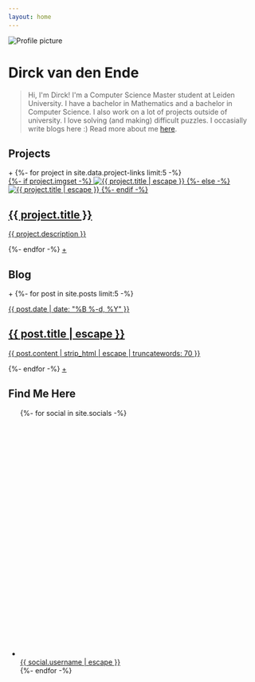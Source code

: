 ```yaml
---
layout: home
---
```


<div class="profile-container">
    <div class="profile-picture-container">
        <img
            srcset="assets/img/profile-picture_200.jpg, assets/img/profile-picture_400.jpg 2x, assets/img/profile-picture_800.jpg 4x"
            src="assets/img/profile-picture_800.jpg"
            alt="Profile picture">
    </div>
    <div class="profile-name-container">
        <h1>Dirck van den Ende</h1>
    </div>
</div>

<blockquote class="center-quote">Hi, I'm Dirck! I'm a Computer Science Master student at Leiden University. I have a bachelor in Mathematics and a bachelor in Computer Science. I also work on a lot of projects outside of university. I love solving (and making) difficult puzzles. I occasially write blogs here :) Read more about me <a href="/me">here</a>.</blockquote>

<div class="vspace-empty"></div>

<h2 class="center-title">Projects</h2>

<div class="image-card-container">
    <a class="image-card-more-button invisible"><span>+</span></a>
    {%- for project in site.data.project-links limit:5 -%}
        <a class="image-card" href="{{ project.url }}">
            <div class="image-card-image">
                {%- if project.imgset -%}
                    <img
                        srcset="{{ project.imgset }}"
                        src="{{ project.img }}"
                        alt="{{ project.title | escape }}">
                {%- else -%}
                    <img src="{{ project.img }}" alt="{{ project.title | escape }}">
                {%- endif -%}
            </div>
            <div class="image-card-text">
                <h2 class="image-card-title">{{ project.title }}</h2>
                <p>{{ project.description }}</p>
            </div>
        </a>
    {%- endfor -%}
    <a class="image-card-more-button" href="/projects"><span>+</span></a>
</div>

<h2 class="center-title">Blog</h2>

<div class="image-card-container">
    <a class="image-card-more-button invisible"><span>+</span></a>
    {%- for post in site.posts limit:5 -%}
        <a class="image-card" href="{{ post.url }}">
            <div class="image-card-text">
                <p class="image-card-date">{{ post.date | date: "%B %-d, %Y" }}</p>
                <h2 class="image-card-title">{{ post.title | escape }}</h2>
                <p>{{ post.content | strip_html | escape | truncatewords: 70 }}</p>
            </div>
        </a>
    {%- endfor -%}
    <a class="image-card-more-button" href="/blog"><span>+</span></a>
</div>

<h2 class="center-title">Find Me Here</h2>

<ul class="large-contact-list">
    {%- for social in site.socials -%}
        <li><a href="{{ social.url | escape }}"><svg class="icon" viewBox="0 0 16 16"><use xlink:href="{{ social.logo | relative_url }}"></use></svg> <span>{{ social.username | escape }}</span></a></li>
    {%- endfor -%}
</ul>